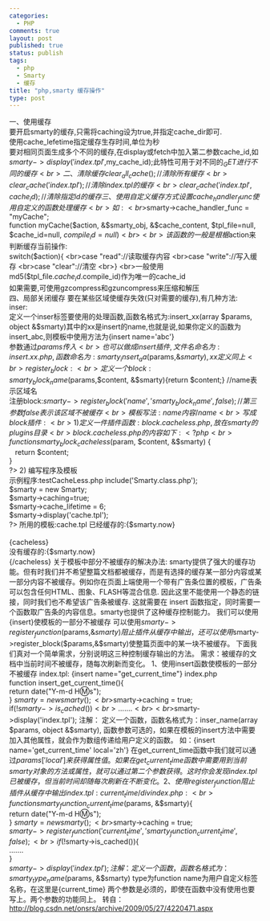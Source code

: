 ```yaml
--- 
categories: 
  - PHP
comments: true
layout: post
published: true
status: publish
tags: 
  - php
  - Smarty
  - 缓存
title: "php,smarty 缓存操作"
type: post
---
```

一、使用缓存   <br>要开启smarty的缓存,只需将caching设为true,并指定cache_dir即可.    <br>使用cache_lefetime指定缓存生存时间,单位为秒    <br>要对相同页面生成多个不同的缓存,在display或fetch中加入第二参数cache_id,如$smarty->display('index.tpl',$my_cache_id);此特性可用于对不同的$_GET进行不同的缓存    <br>二、清除缓存  clear_all_cache();//清除所有缓存   <br>clear_cache('index.tpl');//清除index.tpl的缓存    <br>clear_cache('index.tpl',cache_id);//清除指定id的缓存  三、使用自定义缓存方式  设置cache_handler_func使用自定义的函数处理缓存   <br>如:    <br>$smarty->cache_handler_func = "myCache";    <br>function myCache($action, &$smarty_obj, &$cache_content, $tpl_file=null, $cache_id=null, $compile_id=null){    <br>}    <br>该函数的一般是根椐$action来判断缓存当前操作:    <br>switch($action){    <br>case "read"://读取缓存内容    <br>case "write"://写入缓存    <br>case "clear"://清空    <br>}    <br>一般使用md5($tpl_file.$cache_id.$compile_id)作为唯一的cache_id    <br>如果需要,可使用gzcompress和gzuncompress来压缩和解压 <!--more-->     <br>四、局部关闭缓存  要在某些区域使缓存失效(只对需要的缓存),有几种方法:   <br>inser:    <br>定义一个inser标签要使用的处理函数,函数名格式为:insert_xx(array $params, object &$smarty)其中的xx是insert的name,也就是说,如果你定义的函数为insert_abc,则模板中使用方法为{insert name='abc'}    <br>参数通过$params传入    <br>也可以做成insert插件,文件名命名为:insert.xx.php,函数命名为:smarty_insert_aa($params,&$smarty),xx定义同上    <br>register_block:    <br>定义一个block:smarty_block_name($params,$content, &$smarty){return $content;} //name表示区域名    <br>注册block:$smarty->register_block('name', 'smarty_block_name', false); //第三参数false表示该区域不被缓存    <br>模板写法:{name}内容{/name}    <br>写成block插件:    <br>1)定义一件插件函数:block.cacheless.php,放在smarty的plugins目录    <br>block.cacheless.php的内容如下:  <?php   <br>function smarty_block_cacheless($param, $content, &$smarty) {    <br>   return $content;    <br>}    <br>?>  2) 编写程序及模板   <br>示例程序:testCacheLess.php  <?php   <br>include('Smarty.class.php');    <br>$smarty = new Smarty;    <br>$smarty->caching=true;    <br>$smarty->cache_lifetime = 6;    <br>$smarty->display('cache.tpl');    <br>?>  所用的模板:cache.tpl  已经缓存的:{$smarty.now}<br>   <br>{cacheless}    <br>没有缓存的:{$smarty.now}    <br>{/cacheless}  关于模板中部分不被缓存的解决办法:  smarty提供了强大的缓存功能。但有时我们并不希望整篇文档都被缓存，而是有选择的缓存某一部分内容或某一部分内容不被缓存。例如你在页面上端使用一个带有广告条位置的模板，广告条可以包含任何HTML、图象、FLASH等混合信息. 因此这里不能使用一个静态的链接，同时我们也不希望该广告条被缓存. 这就需要在 insert 函数指定，同时需要一个函数取广告条的内容信息。smarty也提供了这种缓存控制能力。  我们可以使用{insert}使模板的一部分不被缓存  可以使用$smarty->register_function($params,&$smarty)阻止插件从缓存中输出，  还可以使用$smarty->register_block($params,&$smarty)使整篇页面中的某一块不被缓存。  下面我们真对一个简单需求，分别说明这三种控制缓存输出的方法。  需求：被缓存的文档中当前时间不被缓存，随每次刷新而变化。  1、使用insert函数使模板的一部分不被缓存  index.tpl:  {insert name="get_current_time"}  index.php   <br>function insert_get_current_time(){    <br>return date("Y-m-d H:m:s");    <br>}  $smarty=new smarty();   <br>$smarty->caching = true;    <br>if(!$smarty->is_cached()){    <br>.......    <br>}    <br>$smarty->display('index.tpl');  注解：  定义一个函数，函数名格式为：inser_name(array $params, object &$smarty),  函数参数可选的，如果在模板的insert方法中需要加入其他属性，就会作为数组传递给用户定义的函数。  如：{insert name='get_current_time' local='zh'}  在get_current_time函数中我们就可以通过$params['local']来获得属性值。  如果在get_current_time函数中需要用到当前smarty对象的方法或属性，就可以通过第二个参数获得。  这时你会发现index.tpl已被缓存，但当前时间却随每次刷新在不断变化。  2、使用register_function阻止插件从缓存中输出  index.tpl:  {current_time}{/div}  index.php:   <br>function smarty_function_current_time($params, &$smarty){    <br>return date("Y-m-d H:m:s");    <br>}  $smarty=new smarty();   <br>$smarty->caching = true;    <br>$smarty->register_function('current_time','smarty_function_current_time',false);    <br>if(!$smarty->is_cached()){    <br>.......    <br>}    <br>$smarty->display('index.tpl');  注解：  定义一个函数，函数名格式为：smarty_type_name($params, &$smarty)  type为function  name为用户自定义标签名称，在这里是{current_time}  两个参数是必须的，即使在函数中没有使用也要写上。两个参数的功能同上。  转自：<a href="http://blog.csdn.net/onsrs/archive/2009/05/27/4220471.aspx">http://blog.csdn.net/onsrs/archive/2009/05/27/4220471.aspx</a>
